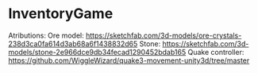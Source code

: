 # InventoryGame

Atributions:
Ore model: https://sketchfab.com/3d-models/ore-crystals-238d3ca0fa614d3ab68a6f1438832d65
Stone: https://sketchfab.com/3d-models/stone-2e966dce9db34fecad1290452bdab165
Quake controller: https://github.com/WiggleWizard/quake3-movement-unity3d/tree/master